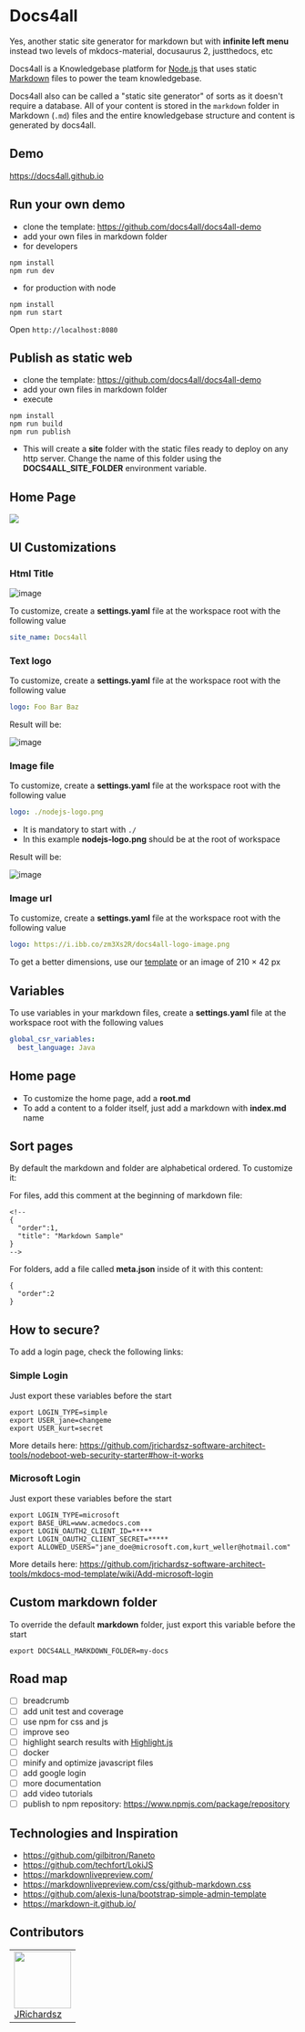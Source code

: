 # Docs4all

Yes, another static site generator for markdown but with **infinite left menu** instead two levels of mkdocs-material, docusaurus 2, justthedocs, etc

Docs4all is a Knowledgebase platform for [Node.js](http://nodejs.org) that uses static
[Markdown](http://daringfireball.net/projects/markdown) files to power the team knowledgebase.

Docs4all also can be called a "static site generator" of sorts as it doesn't require a database. All
of your content is stored in the `markdown` folder in Markdown (`.md`) files and the entire
knowledgebase structure and content is generated by docs4all.

## Demo

https://docs4all.github.io


## Run your own demo

- clone the template: https://github.com/docs4all/docs4all-demo
- add your own files in markdown folder
- for developers

```
npm install
npm run dev
```

- for production with node

```
npm install
npm run start
```

Open `http://localhost:8080`

## Publish as static web

- clone the template: https://github.com/docs4all/docs4all-demo
- add your own files in markdown folder
- execute

```
npm install
npm run build
npm run publish
```

- This will create a **site** folder with the static files ready to deploy on any http server. Change the name of this folder using the **DOCS4ALL_SITE_FOLDER** environment variable.

## Home Page

![](https://i.ibb.co/80qzMpN/docs4all-home.png)  

## UI Customizations

### Html Title

![image](https://github.com/docs4all/docs4all/assets/3322836/b6ce6416-9104-448a-ba6f-20f4e2092fc9)

To customize, create a **settings.yaml** file at the workspace root with the following value

```yaml
site_name: Docs4all
```

### Text logo

To customize, create a **settings.yaml** file at the workspace root with the following value

```yaml
logo: Foo Bar Baz
```

Result will be:

![image](https://github.com/docs4all/docs4all/assets/3322836/c87b7a50-c225-407c-b183-7748b5b609a7)


### Image file 

To customize, create a **settings.yaml** file at the workspace root with the following value

```yaml
logo: ./nodejs-logo.png
```

- It is mandatory to start with `./`
- In this example **nodejs-logo.png** should be at the root of workspace

Result will be:

![image](https://github.com/docs4all/docs4all/assets/3322836/9a51521f-1a05-4578-8da0-b63f266d37ad)

### Image url

To customize, create a **settings.yaml** file at the workspace root with the following value

```yaml
logo: https://i.ibb.co/zm3Xs2R/docs4all-logo-image.png
```

To get a better dimensions, use our [template](https://github.com/docs4all/docs4all/wiki/Logo-Image-Template) or an image of 210 × 42 px

## Variables

To use variables in your markdown files, create a **settings.yaml** file at the workspace root with the following values

```yaml
global_csr_variables:
  best_language: Java
```

## Home page

- To customize the home page, add a **root.md**
- To add a content to a folder itself, just add a markdown with **index.md** name

## Sort pages

By default the markdown and folder are alphabetical ordered. To customize it:

For files, add this comment at the beginning of markdown file:

```
<!--
{
  "order":1,
  "title": "Markdown Sample"
}
-->
```

For folders, add a file called **meta.json** inside of it with this content:

```
{
  "order":2
}
```

## How to secure?

To add a login page, check the following links:

### Simple Login

Just export these variables before the start

```
export LOGIN_TYPE=simple
export USER_jane=changeme
export USER_kurt=secret
```

More details here: https://github.com/jrichardsz-software-architect-tools/nodeboot-web-security-starter#how-it-works

### Microsoft Login

Just export these variables before the start

```
export LOGIN_TYPE=microsoft
export BASE_URL=www.acmedocs.com
export LOGIN_OAUTH2_CLIENT_ID=*****
export LOGIN_OAUTH2_CLIENT_SECRET=*****
export ALLOWED_USERS="jane_doe@microsoft.com,kurt_weller@hotmail.com"
```

More details here: https://github.com/jrichardsz-software-architect-tools/mkdocs-mod-template/wiki/Add-microsoft-login

## Custom markdown folder

To override the default **markdown** folder, just export this variable before the start

```
export DOCS4ALL_MARKDOWN_FOLDER=my-docs
```


## Road map

- [ ] breadcrumb
- [ ] add unit test and coverage
- [ ] use npm for css and js
- [ ] improve seo
- [ ] highlight search results with [Highlight.js](http://highlightjs.org)
- [ ] docker
- [ ] minify and optimize javascript files
- [ ] add google login
- [ ] more documentation
- [ ] add video tutorials
- [ ] publish to npm repository: https://www.npmjs.com/package/repository

## Technologies and Inspiration

- https://github.com/gilbitron/Raneto
- https://github.com/techfort/LokiJS
- https://markdownlivepreview.com/
- https://markdownlivepreview.com/css/github-markdown.css
- https://github.com/alexis-luna/bootstrap-simple-admin-template
- https://markdown-it.github.io/

## Contributors

<table>
  <tbody>
    <td>
      <img src="https://avatars0.githubusercontent.com/u/3322836?s=460&v=4" width="100px;"/>
      <br />
      <label><a href="http://jrichardsz.github.io/">JRichardsz</a></label>
      <br />
    </td>    
  </tbody>
</table>
